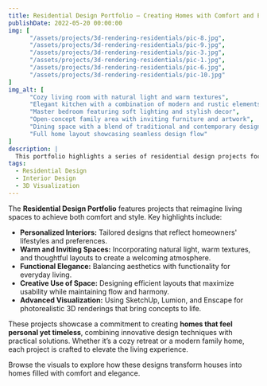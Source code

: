 ```yaml
---
title: Residential Design Portfolio – Creating Homes with Comfort and Elegance
publishDate: 2022-05-20 00:00:00
img: [
      "/assets/projects/3d-rendering-residentials/pic-8.jpg",
      "/assets/projects/3d-rendering-residentials/pic-9.jpg",
      "/assets/projects/3d-rendering-residentials/pic-3.jpg",
      "/assets/projects/3d-rendering-residentials/pic-1.jpg",
      "/assets/projects/3d-rendering-residentials/pic-6.jpg",
      "/assets/projects/3d-rendering-residentials/pic-10.jpg"
]
img_alt: [
      "Cozy living room with natural light and warm textures",
      "Elegant kitchen with a combination of modern and rustic elements",
      "Master bedroom featuring soft lighting and stylish decor",
      "Open-concept family area with inviting furniture and artwork",
      "Dining space with a blend of traditional and contemporary design",
      "Full home layout showcasing seamless design flow"
]
description: |
  This portfolio highlights a series of residential design projects focusing on creating warm, inviting, and functional homes. The designs merge comfort and elegance, reflecting the unique personalities and needs of the homeowners.
tags:
  - Residential Design
  - Interior Design
  - 3D Visualization
---
```


The **Residential Design Portfolio** features projects that reimagine living spaces to achieve both comfort and style. Key highlights include:

- **Personalized Interiors:** Tailored designs that reflect homeowners' lifestyles and preferences.
- **Warm and Inviting Spaces:** Incorporating natural light, warm textures, and thoughtful layouts to create a welcoming atmosphere.
- **Functional Elegance:** Balancing aesthetics with functionality for everyday living.
- **Creative Use of Space:** Designing efficient layouts that maximize usability while maintaining flow and harmony.
- **Advanced Visualization:** Using SketchUp, Lumion, and Enscape for photorealistic 3D renderings that bring concepts to life.

These projects showcase a commitment to creating **homes that feel personal yet timeless**, combining innovative design techniques with practical solutions. Whether it’s a cozy retreat or a modern family home, each project is crafted to elevate the living experience.

Browse the visuals to explore how these designs transform houses into homes filled with comfort and elegance.